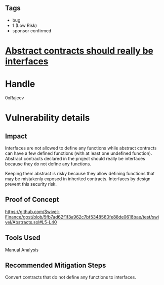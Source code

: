 ## Tags

- bug
- 1 (Low Risk)
- sponsor confirmed

# [Abstract contracts should really be interfaces](https://github.com/code-423n4/2021-09-swivel-findings/issues/93) 

# Handle

0xRajeev


# Vulnerability details

## Impact

Interfaces are not allowed to define any functions while abstract contracts can have a few defined functions (with at least one undefined function). Abstract contracts declared in the project should really be interfaces because they do not define any functions. 

Keeping them abstract is risky because they allow defining functions that may be mistakenly exposed in inherited contracts. Interfaces by design prevent this security risk.

## Proof of Concept

https://github.com/Swivel-Finance/gost/blob/5fb7ad62f1f3a962c7bf5348560fe88de0618bae/test/swivel/Abstracts.sol#L5-L40

## Tools Used
Manual Analysis

## Recommended Mitigation Steps
Convert contracts that do not define any functions to interfaces.


